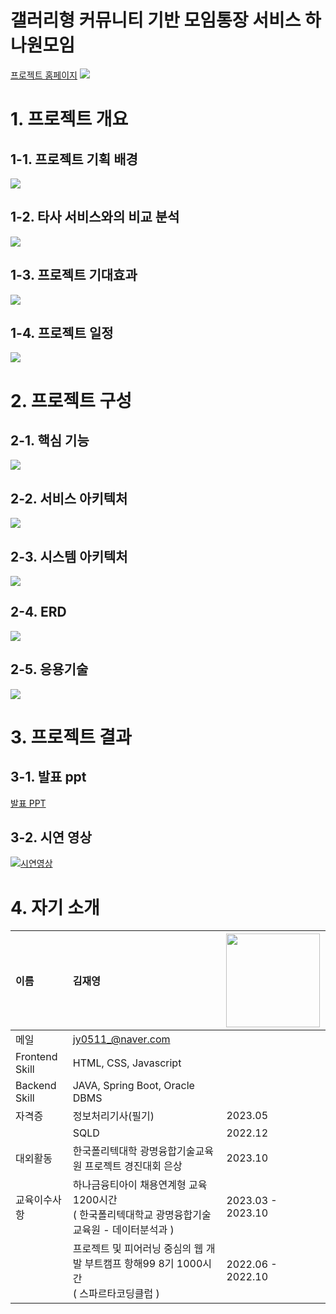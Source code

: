 # 갤러리형 커뮤니티 기반 모임통장 서비스 하나원모임
[프로젝트 홈페이지](https://hanaonemoim.site)
<img src="hanaonemoim.png"/>

# 1. 프로젝트 개요
## 1-1. 프로젝트 기획 배경
<img src="about_hanaonemoim.png"/>

## 1-2. 타사 서비스와의 비교 분석
<img src="comparative_analysis.png"/>

## 1-3. 프로젝트 기대효과
<img src="expected_effect.png"/>

## 1-4. 프로젝트 일정
<img src="gantt_chart.png"/>


# 2. 프로젝트 구성 
## 2-1. 핵심 기능 
<img src="function.png"/>

## 2-2. 서비스 아키텍처
<img src="service_architecture.png"/>

## 2-3. 시스템 아키텍처
<img src="system_architecture.png"/>

## 2-4. ERD 
<img src="erd.png"/>

## 2-5. 응용기술
<img src="skill.png"/>

# 3. 프로젝트 결과

## 3-1. 발표 ppt 
[발표 PPT](/project.pdf)<br>

## 3-2. 시연 영상 
[![시연영상](video.png)](https://youtu.be/pGqhaB7y1Gg)

# 4. 자기 소개
| 이름 | 김재영 | <img src="jaeyoung.jpg" width="150px"/> |
| :--- | :--- | :--- |
| 메일 | <jy0511_@naver.com>  |  |
| Frontend Skill |  HTML, CSS, Javascript | |
| Backend Skill |  JAVA, Spring Boot, Oracle DBMS | |
| 자격증 | 정보처리기사(필기) | 2023.05 | 
|  | SQLD | 2022.12 | 
| 대외활동 | 한국폴리텍대학 광명융합기술교육원 프로젝트 경진대회 은상 | 2023.10 | 
| 교육이수사항 | 하나금융티아이 채용연계형 교육 1200시간 <br/> ( 한국폴리텍대학교 광명융합기술교육원 - 데이터분석과 ) | 2023.03 - 2023.10 | 
|  | 프로젝트 및 피어러닝 중심의 웹 개발 부트캠프 항해99 8기 1000시간 <br/> ( 스파르타코딩클럽 ) | 2022.06 - 2022.10 | 
